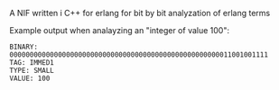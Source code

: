 A NIF written i C++ for erlang for bit by bit analyzation of erlang terms

Example output when analayzing an "integer of value 100":
```
BINARY: 0000000000000000000000000000000000000000000000000000011001001111
TAG: IMMED1
TYPE: SMALL
VALUE: 100
```

